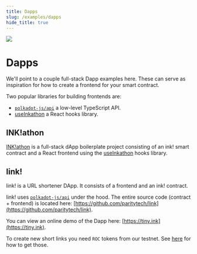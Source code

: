 ```yaml
---
title: Dapps
slug: /examples/dapps
hide_title: true
---
```


<img src="/img/title/balloons-2.svg" className="titlePic" />

# Dapps

We'll point to a couple full-stack Dapp examples here.
These can serve as inspiration for how to create a frontend for your
smart contract.

Two popular libraries for building frontends are:

* [`polkadot-js/api`](https://github.com/polkadot-js/api) a low-level TypeScript API.
* [useInkathon](https://github.com/scio-labs/use-inkathon) a React hooks library.

## INK!athon

[INK!athon](https://inkathon.xyz/) is a full-stack dApp boilerplate project consisting
of an ink! smart contract and a React frontend using the
[useInkathon](https://github.com/scio-labs/use-inkathon) hooks library.

## link!

link! is a URL shortener DApp. It consists of a frontend and an ink! contract.

link! uses [`polkadot-js/api`](https://github.com/polkadot-js/api) under the hood.
The entire source code (contract + frontend) is located here:
[https://github.com/paritytech/link](https://github.com/paritytech/link).

You can view an online demo of the Dapp here: [https://tiny.ink](https://tiny.ink).

To create new short links you need `ROC` tokens from our testnet.
See [here](/testnet) for how to get those.